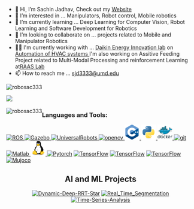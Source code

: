 - 👋 Hi, I’m Sachin Jadhav, Check out my <a href="https://sjd3333.wixsite.com/sachinjadha24">Website</a>
- 👀 I’m interested in ... Manipulators, Robot control, Mobile robotics
- 🌱 I’m currently learning ... Deep Learning for Computer Vision, Robot Learning and Software Development for Robotics
- 💞️ I’m looking to collaborate on ... projects related to Mobile and Manipulator Robotics
- 👨‍🔬 I'm currently working with ... <a href="https://ceee.umd.edu/daikinlab">Daikin Energy Innovation lab</a> on <a href = "https://ceee.umd.edu/about/roco">Automation of HVAC systems </a>
     I'm also working on Assitive Feeding Project related to Multi-Modal Processing and reinforcement Learning at<a href = "https://www.umiacs.umd.edu/about-us/news/developing-robotic-system-improve-autonomy-people-mobility-issues">RAAS Lab</a>
- 📫 How to reach me ... sjd3333@umd.edu

<p align="left"> <img src="https://komarev.com/ghpvc/?username=robosac333&label=Profile%20views&color=0e75b6&style=flat" alt="robosac333" /> </p>

<a href="https://www.linkedin.com/in/imsachinjadhav/"><img src="https://img.shields.io/badge/LinkedIn-0077B5?style=for-the-badge&logo=linkedin&logoColor=white"></a>

<p><img align="left" src="https://github-readme-stats-sigma-five.vercel.app/api/top-langs?username=robosac333&show_icons=true&locale=en&layout=compact" alt="robosac333" /></p>
<h3 align="left">Languages and Tools:</h3>
<p align="left"> 
<a href="https://www.ros.org/" target="_blank" rel="noreferrer"> <img align="bottom" src="https://upload.wikimedia.org/wikipedia/commons/b/bb/Ros_logo.svg" alt="ROS" width="70" height="40"/> </a> 
<a href="https://gazebosim.org/" target="_blank" rel="noreferrer"> <img align="bottom" src="https://classic.gazebosim.org/assets/logos/gazebo_vert_pos-faad8cc37ab336f850e549077ef5831e5098034532113b06328dfd70355fb8f7.svg" alt="Gazebo" width="60" height="50"/> </a> 
<a href="https://www.universal-robots.com/" target="_blank" rel="noreferrer"> <img src="https://makkacorp-tec.com/wp-content/uploads/2022/06/Universal-Robots.jpg" alt="UniversalRobots" width="60" height="40"/> </a> 
<a href="https://opencv.org/" target="_blank" rel="noreferrer"> <img src="https://www.vectorlogo.zone/logos/opencv/opencv-icon.svg" alt="opencv" width="40" height="40"/> </a>
<a href="https://www.w3schools.com/cpp/" target="_blank" rel="noreferrer"> <img src="https://raw.githubusercontent.com/devicons/devicon/master/icons/cplusplus/cplusplus-original.svg" alt="cplusplus" width="40" height="40"/> </a> 
<a href="https://www.python.org" target="_blank" rel="noreferrer"> <img src="https://raw.githubusercontent.com/devicons/devicon/master/icons/python/python-original.svg" alt="python" width="40" height="40"/> </a>
<a href="https://www.docker.com/" target="_blank" rel="noreferrer"> <img src="https://raw.githubusercontent.com/devicons/devicon/master/icons/docker/docker-original-wordmark.svg" alt="docker" width="40" height="40"/> </a>
<a href="https://git-scm.com/" target="_blank" rel="noreferrer"> <img src="https://www.vectorlogo.zone/logos/git-scm/git-scm-icon.svg" alt="git" width="40" height="40"/> </a> 
<a href="https://www.mathworks.com/products/matlab.html" target="_blank" rel="noreferrer"> <img src="https://upload.wikimedia.org/wikipedia/commons/thumb/2/21/Matlab_Logo.png/667px-Matlab_Logo.png" alt="Matlab" width="40" height="40"/> </a> 
<a href="https://www.linux.org/" target="_blank" rel="noreferrer"> <img src="https://raw.githubusercontent.com/devicons/devicon/master/icons/linux/linux-original.svg" alt="linux" width="40" height="40"/> </a>
<a href="https://pytorch.org/"target="_blank" rel="noreferrer"><img src="https://upload.wikimedia.org/wikipedia/commons/1/10/PyTorch_logo_icon.svg" alt="Pytorch" width="60" height="40"/></a>
<a href="https://www.tensorflow.org/"target="_blank" rel="noreferer"><img src="https://upload.wikimedia.org/wikipedia/commons/a/ab/TensorFlow_logo.svg" alt="TensorFlow" width="60" height="40"/></a>
<a href="https://robomimic.github.io/docs/introduction/getting_started.html"target="_blank" rel="noreferer"><img src="https://robomimic.github.io/assets/images/gallery_logo.png" alt="TensorFlow" width="60" height="40"/></a>
<a href="https://robosuite.ai/"target="_blank" rel="noreferer"><img src="https://robosuite.ai/assets/images/gallery_logo.jpg" alt="TensorFlow" width="60" height="40"/></a>
<a href="https://mujoco.org/"target="_blank" rel="noreferer"><img src="https://simulately.wiki/assets/images/MuJoCo-aa78ba528220940f0a44794619ab2e24.jpg" alt="Mujoco" width="100" height="40"/></a>

<h2 align="center">
AI and ML Projects
</h2>

<p align="center">
  <a href="https://github.com/robosac333/Dynamic-Deep-RRT-Star"><img width="300" src="https://github-readme-stats.vercel.app/api/pin/?username=robosac333&repo=Dynamic-Deep-RRT-Star&theme=react&bg_color=151515&title_color=0484FF&icon_color=E38C2D&text_color=FFFFFF&hide_border=true&show_icons=false" alt="Dynamic-Deep-RRT-Star"></a>
  <a href="https://github.com/robosac333/Realtime_segmentation_DeepLab_V3_Plus"><img width="300" src="https://github-readme-stats.vercel.app/api/pin/?username=robosac333&repo=Realtime_segmentation_DeepLab_V3_Plus&theme=react&bg_color=151515&title_color=0484FF&icon_color=E38C2D&text_color=FFFFFF&hide_border=true&show_icons=false" alt="Real_Time_Segmentation">
</a> 
  <a href="https://github.com/robosac333/Time-Series-Analysis-Drill-Bit"><img width="300" src="https://github-readme-stats.vercel.app/api/pin/?username=robosac333&repo=Time-Series-Analysis-Drill-Bit&theme=react&bg_color=151515&title_color=0484FF&icon_color=E38C2D&text_color=FFFFFF&hide_border=true&show_icons=false" alt="Time-Series-Analysis">
</a>
</p>
  <!---
dmdarrow4597/dmdarrow4597 is a ✨ special ✨ repository because its `README.m![index]
d` (this file) appears on your GitHub profile.
You can click the Preview link to take a look at your changes.
--->
